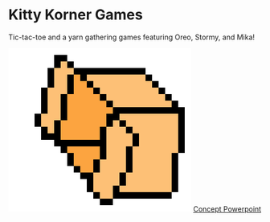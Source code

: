   # Kitty Korner Games

  Tic-tac-toe and a yarn gathering games featuring Oreo, Stormy, and Mika!

  ![Ideation](box.png)
[Concept Powerpoint](CC440.pdf)
